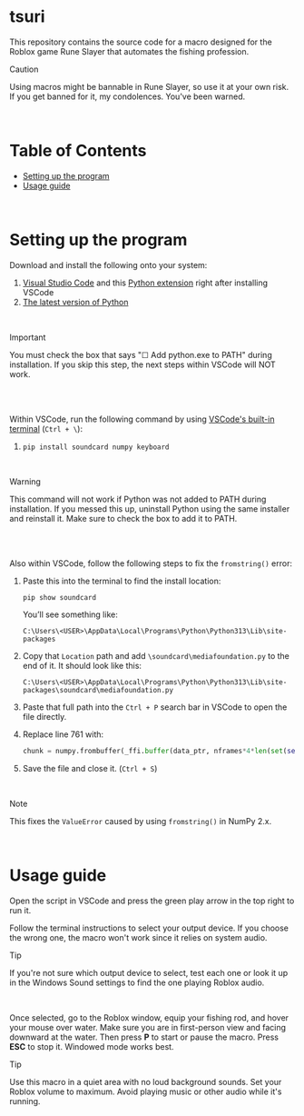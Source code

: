 # tsuri

This repository contains the source code for a macro designed for the Roblox game Rune Slayer that automates the fishing profession.

> [!CAUTION]
> Using macros might be bannable in Rune Slayer, so use it at your own risk. If you get banned for it, my condolences. You've been warned.
<br>

# Table of Contents

- [Setting up the program](#setting-up-the-program)
- [Usage guide](#usage-guide)
<br>

# Setting up the program

Download and install the following onto your system:
1. [Visual Studio Code](https://code.visualstudio.com/) and this [Python extension](https://marketplace.visualstudio.com/items?itemName=ms-python.python) right after installing VSCode
2. [The latest version of Python](https://www.python.org/downloads/)
<br>

> [!IMPORTANT]
> You must check the box that says "☐ Add python.exe to PATH" during installation. If you skip this step, the next steps within VSCode will NOT work.
<br>
<br>

Within VSCode, run the following command by using <ins>VSCode's built-in terminal</ins> (`Ctrl + \`):
1. `pip install soundcard numpy keyboard`
<br>

> [!WARNING]  
> This command will not work if Python was not added to PATH during installation. If you messed this up, uninstall Python using the same installer and reinstall it. Make sure to check the box to add it to PATH.
<br>
<br>

Also within VSCode, follow the following steps to fix the `fromstring()` error: 
1. Paste this into the terminal to find the install location:
   ```
   pip show soundcard
   ```
   You’ll see something like:
   ```
   C:\Users\<USER>\AppData\Local\Programs\Python\Python313\Lib\site-packages
   ```

2. Copy that `Location` path and add `\soundcard\mediafoundation.py` to the end of it. It should look like this:
   ```
   C:\Users\<USER>\AppData\Local\Programs\Python\Python313\Lib\site-packages\soundcard\mediafoundation.py
   ```

3. Paste that full path into the `Ctrl + P` search bar in VSCode to open the file directly.

4. Replace line 761 with:
   ```python
   chunk = numpy.frombuffer(_ffi.buffer(data_ptr, nframes*4*len(set(self.channelmap))), dtype='float32')
   ```

5. Save the file and close it. (`Ctrl + S`)
<br>

> [!NOTE]
> This fixes the `ValueError` caused by using `fromstring()` in NumPy 2.x.
<br>

# Usage guide

Open the script in VSCode and press the green play arrow in the top right to run it.

Follow the terminal instructions to select your output device. If you choose the wrong one, the macro won't work since it relies on system audio.
<br>

> [!TIP]  
> If you're not sure which output device to select, test each one or look it up in the Windows Sound settings to find the one playing Roblox audio.
<br>

Once selected, go to the Roblox window, equip your fishing rod, and hover your mouse over water. Make sure you are in first-person view and facing downward at the water. Then press **P** to start or pause the macro. Press **ESC** to stop it. Windowed mode works best.
<br>

> [!TIP]  
> Use this macro in a quiet area with no loud background sounds. Set your Roblox volume to maximum. Avoid playing music or other audio while it's running.
